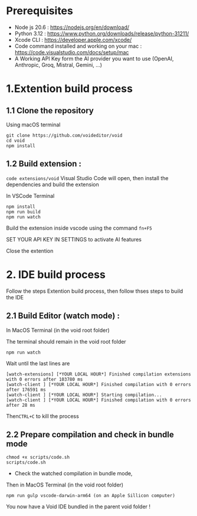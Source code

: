 # Prerequisites

- Node js 20.6 : https://nodejs.org/en/download/
- Python 3.12 : https://www.python.org/downloads/release/python-31211/
- Xcode CLI : https://developer.apple.com/xcode/
- Code command installed and working on your mac : https://code.visualstudio.com/docs/setup/mac
- A Working API Key form the AI provider you want to use (OpenAI, Anthropic, Groq, Mistral, Gemini, ...)

# 1.Extention build process

## 1.1 Clone the repository

Using macOS terminal

```
git clone https://github.com/voideditor/void
cd void
npm install
```

## 1.2 Build extension :

``code extensions/void``
Visual Studio Code will open, then install the dependencies and build the extension

In VSCode Terminal

```
npm install
npm run build
npm run watch
```

Build the extension inside vscode using the command `fn+F5`

SET YOUR API KEY IN SETTINGS to activate AI features

Close the extention

# 2. IDE build process

Follow the steps Extention build process, then follow thses steps to build the IDE

## 2.1 Build Editor (watch mode) :

In MacOS Terminal (in the void root folder)

The terminal should remain in the void root folder

```
npm run watch
```

Wait until the last lines are

```
[watch-extensions] [*YOUR LOCAL HOUR*] Finished compilation extensions with 0 errors after 103780 ms
[watch-client ] [*YOUR LOCAL HOUR*] Finished compilation with 0 errors after 176591 ms
[watch-client ] [*YOUR LOCAL HOUR*] Starting compilation...
[watch-client ] [*YOUR LOCAL HOUR*] Finished compilation with 0 errors after 28 ms
```

Then`CTRL+C` to kill the process

## 2.2 Prepare compilation and check in bundle mode

```
chmod +x scripts/code.sh
scripts/code.sh
```

- Check the watched compilation in bundle mode,

Then in MacOS Terminal (in the void root folder)

```
npm run gulp vscode-darwin-arm64 (on an Apple Sillicon computer)
````

You now have a Void IDE bundled in the parent void folder !
